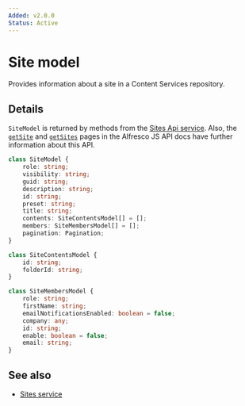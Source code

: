 ```yaml
---
Added: v2.0.0
Status: Active
---
```


# Site model

Provides information about a site in a Content Services repository.

## Details

`SiteModel` is returned by methods from the [Sites Api service](sites.service.md).
Also, the
[`getSite`](https://github.com/Alfresco/alfresco-js-api/blob/master/src/alfresco-core-rest-api/docs/SitesApi.md#getSite)
and
[`getSites`](https://github.com/Alfresco/alfresco-js-api/blob/master/src/alfresco-core-rest-api/docs/SitesApi.md#getSites) pages in the Alfresco JS API docs have further information about this API.

```ts
class SiteModel {
    role: string;
    visibility: string;
    guid: string;
    description: string;
    id: string;
    preset: string;
    title: string;
    contents: SiteContentsModel[] = [];
    members: SiteMembersModel[] = [];
    pagination: Pagination;
}

class SiteContentsModel {
    id: string;
    folderId: string;
}

class SiteMembersModel {
    role: string;
    firstName: string;
    emailNotificationsEnabled: boolean = false;
    company: any;
    id: string;
    enable: boolean = false;
    email: string;
}
```

## See also

-   [Sites service](sites.service.md)
